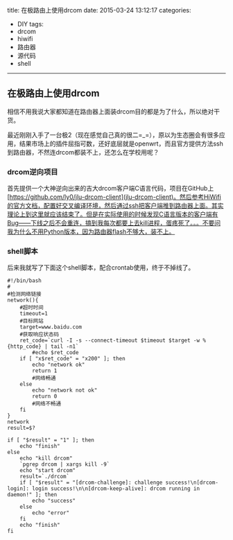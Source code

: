 title: 在极路由上使用drcom
date: 2015-03-24 13:12:17
categories:
- DIY
tags:
- drcom
- hiwifi
- 路由器
- 源代码
- shell
---

## 在极路由上使用drcom

相信不用我说大家都知道在路由器上面装drcom目的都是为了什么，所以绝对干货。

最近刚刚入手了一台极2（现在感觉自己真的很二=_=），原以为生态圈会有很多应用，结果市场上的插件屈指可数，还好底层就是openwrt，而且官方提供方法ssh到路由器，不然连drcom都装不上，还怎么在学校用呢？

### drcom逆向项目

首先提供一个大神逆向出来的吉大drcom客户端C语言代码，项目在GitHub上[https://github.com/ly0/jlu-drcom-client](jlu-drcom-client)。然后参考HiWifi的官方文档，配置好交叉编译环境，然后通过ssh把客户端推到路由器上面。其实理论上到这里就应该结束了。但是在实际使用的时候发现C语言版本的客户端有Bug——下线之后不会重连，搞到我每次都要上去kill进程，蛋疼死了。。。不要问我为什么不用Python版本，因为路由器flash不够大，装不上。

### shell脚本

后来我就写了下面这个shell脚本，配合crontab使用，终于不掉线了。

```
#!/bin/bash
#
#检测网络链接
network(){
    #超时时间
    timeout=1
    #目标网站
    target=www.baidu.com
    #获取响应状态码
    ret_code=`curl -I -s --connect-timeout $timeout $target -w %{http_code} | tail -n1`
        #echo $ret_code
    if [ "x$ret_code" = "x200" ]; then
        echo "network ok"
        return 1
        #网络畅通
    else
        echo "network not ok"
        return 0
        #网络不畅通
    fi
}
network
result=$?
 
if [ "$result" = "1" ]; then
    echo "finish"
else
    echo "kill drcom"
    `pgrep drcom | xargs kill -9`
    echo "start drcom"
    result=`./drcom`
    if [ "$result" = "[drcom-challenge]: challenge success!\n[drcom-login]: login success!\n\n[drcom-keep-alive]: drcom running in daemon!" ]; then
        echo "success"
    else
        echo "error"
    fi
    echo "finish"
fi
```